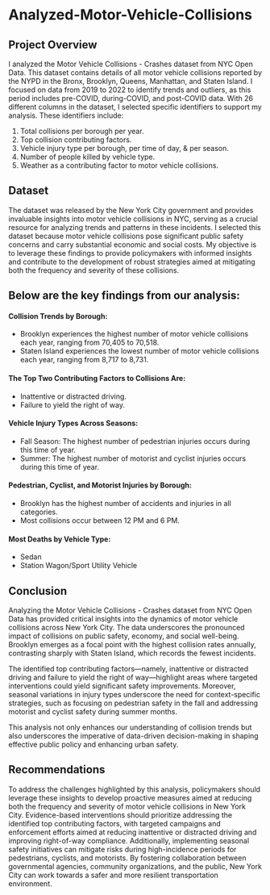# Analyzed-Motor-Vehicle-Collisions

## Project Overview
I analyzed the Motor Vehicle Collisions - Crashes dataset from NYC Open Data. This dataset contains details of all motor vehicle collisions reported by the NYPD in the Bronx, Brooklyn, Queens, Manhattan, and Staten Island. I focused on data from 2019 to 2022 to identify trends and outliers, as this period includes pre-COVID, during-COVID, and post-COVID data. With 26 different columns in the dataset, I selected specific identifiers to support my analysis. These identifiers include:

1. Total collisions per borough per year.
2. Top collision contributing factors.
3. Vehicle injury type per borough, per time of day, & per season.
4. Number of people killed by vehicle type.
5. Weather as a contributing factor to motor vehicle collisions.

## Dataset
The dataset was released by the New York City government and provides invaluable insights into motor vehicle collisions in NYC, serving as a crucial resource for analyzing trends and patterns in these incidents. I selected this dataset because motor vehicle collisions pose significant public safety concerns and carry substantial economic and social costs. 
My objective is to leverage these findings to provide policymakers with informed insights and contribute to the development of robust strategies aimed at mitigating both the 
frequency and severity of these collisions.

## Below are the key findings from our analysis:

#### Collision Trends by Borough:
- Brooklyn experiences the highest number of motor vehicle collisions each year, ranging from 70,405 to 70,518.
- Staten Island experiences the lowest number of motor vehicle collisions each year, ranging from 8,717 to 8,731.

#### The Top Two Contributing Factors to Collisions Are:
- Inattentive or distracted driving.
- Failure to yield the right of way.

#### Vehicle Injury Types Across Seasons:
- Fall Season: The highest number of pedestrian injuries occurs during this time of year.
- Summer: The highest number of motorist and cyclist injuries occurs during this time of year.

#### Pedestrian, Cyclist, and Motorist Injuries by Borough:
- Brooklyn has the highest number of accidents and injuries in all categories.
- Most collisions occur between 12 PM and 6 PM.

#### Most Deaths by Vehicle Type:
- Sedan
- Station Wagon/Sport Utility Vehicle

## Conclusion

Analyzing the Motor Vehicle Collisions - Crashes dataset from NYC Open Data has provided critical insights into the dynamics of motor vehicle collisions across New York City. The data underscores the pronounced impact of collisions on public safety, economy, and social well-being. Brooklyn emerges as a focal point with the highest collision rates annually, contrasting sharply with Staten Island, which records the fewest incidents.

The identified top contributing factors—namely, inattentive or distracted driving and failure to yield the right of way—highlight areas where targeted interventions could yield significant safety improvements. Moreover, seasonal variations in injury types underscore the need for context-specific strategies, such as focusing on pedestrian safety in the fall and addressing motorist and cyclist safety during summer months.

This analysis not only enhances our understanding of collision trends but also underscores the imperative of data-driven decision-making in shaping effective public policy and enhancing urban safety.

## Recommendations

To address the challenges highlighted by this analysis, policymakers should leverage these insights to develop proactive measures aimed at reducing both the frequency and severity of motor vehicle collisions in New York City. Evidence-based interventions should prioritize addressing the identified top contributing factors, with targeted campaigns and enforcement efforts aimed at reducing inattentive or distracted driving and improving right-of-way compliance. Additionally, implementing seasonal safety initiatives can mitigate risks during high-incidence periods for pedestrians, cyclists, and motorists. By fostering collaboration between governmental agencies, community organizations, and the public, New York City can work towards a safer and more resilient transportation environment.




